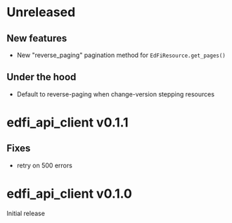 # Unreleased
## New features
- New "reverse_paging" pagination method for `EdFiResource.get_pages()`

## Under the hood
- Default to reverse-paging when change-version stepping resources

# edfi_api_client v0.1.1
## Fixes
- retry on 500 errors

# edfi_api_client v0.1.0
Initial release
